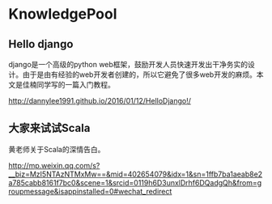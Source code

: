 # KnowledgePool

## Hello django

django是一个高级的python web框架，鼓励开发人员快速开发出干净务实的设计。由于是由有经验的web开发者创建的，所以它避免了很多web开发的麻烦。本文是佳楠同学写的一篇入门教程。

http://dannylee1991.github.io/2016/01/12/HelloDjango!/

## 大家来试试Scala

黄老师关于Scala的深情告白。

http://mp.weixin.qq.com/s?__biz=MzI5NTAzNTMxMw==&mid=402654079&idx=1&sn=1ffb7ba1aeab8e2a785cabb8161f7bc0&scene=1&srcid=0119h6D3unxlDrhf6DQadgQh&from=groupmessage&isappinstalled=0#wechat_redirect
